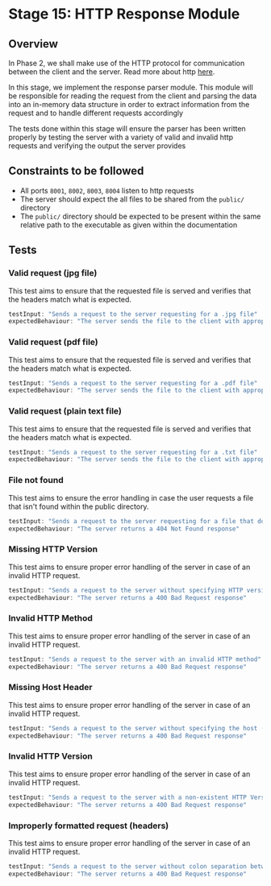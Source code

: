 # Stage 15: HTTP Response Module 

## Overview
In Phase 2, we shall make use of the HTTP protocol for communication between the client and the server. Read more about http [here](https://developer.mozilla.org/en-US/docs/Web/HTTP). 

In this stage, we implement the response parser module. This module will be responsible for reading the request from the client and parsing the data into an in-memory data structure in order to extract information from the request and to handle different requests accordingly

The tests done within this stage will ensure the parser has been written properly by testing the server with a variety of valid and invalid http requests and verifying the output the server provides

## Constraints to be followed
- All ports `8001`, `8002`, `8003`, `8004` listen to http requests
- The server should expect the all files to be shared from the `public/` directory
- The `public/` directory should be expected to be present within the same relative path to the executable as given within the documentation

## Tests

### Valid request (jpg file)
This test aims to ensure that the requested file is served and verifies that the headers match what is expected.
```js
testInput: "Sends a request to the server requesting for a .jpg file"
expectedBehaviour: "The server sends the file to the client with appropriate mime-types and other headers"
```

### Valid request (pdf file)
This test aims to ensure that the requested file is served and verifies that the headers match what is expected.
```js
testInput: "Sends a request to the server requesting for a .pdf file"
expectedBehaviour: "The server sends the file to the client with appropriate mime-types and other headers"
```

### Valid request (plain text file)
This test aims to ensure that the requested file is served and verifies that the headers match what is expected.
```js
testInput: "Sends a request to the server requesting for a .txt file"
expectedBehaviour: "The server sends the file to the client with appropriate mime-types and other headers"
```

### File not found
This test aims to ensure the error handling in case the user requests a file that isn't found within the public directory.
```js
testInput: "Sends a request to the server requesting for a file that doesn't exist"
expectedBehaviour: "The server returns a 404 Not Found response"
```

### Missing HTTP Version
This test aims to ensure proper error handling of the server in case of an invalid HTTP request.
```js
testInput: "Sends a request to the server without specifying HTTP version"
expectedBehaviour: "The server returns a 400 Bad Request response"
```

### Invalid HTTP Method
This test aims to ensure proper error handling of the server in case of an invalid HTTP request.
```js
testInput: "Sends a request to the server with an invalid HTTP method"
expectedBehaviour: "The server returns a 400 Bad Request response"
```

### Missing Host Header
This test aims to ensure proper error handling of the server in case of an invalid HTTP request.
```js
testInput: "Sends a request to the server without specifying the host (mandatory header field)"
expectedBehaviour: "The server returns a 400 Bad Request response"
```

### Invalid HTTP Version
This test aims to ensure proper error handling of the server in case of an invalid HTTP request.
```js
testInput: "Sends a request to the server with a non-existent HTTP Version"
expectedBehaviour: "The server returns a 400 Bad Request response"
```

### Improperly formatted request (headers)
This test aims to ensure proper error handling of the server in case of an invalid HTTP request.
```js
testInput: "Sends a request to the server without colon separation between the key-value "pairs in the headers
expectedBehaviour: "The server returns a 400 Bad Request response"
```
